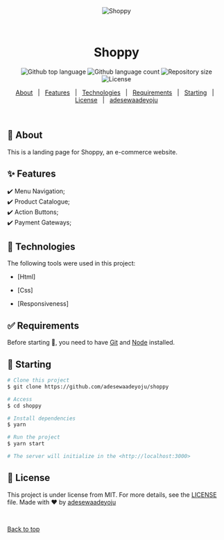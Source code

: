 <div align="center" id="top"> 
  <img src="./.github/app.gif" alt="Shoppy"/>
  
  &#xa0;

  <!-- <a href="https://shoppy.netlify.app">Demo</a> -->
</div>

<h1 align="center">Shoppy</h1>

<p align="center">
  <img alt="Github top language" src="https://img.shields.io/github/languages/top/adesewaadeyoju/shoppy?color=56BEB8">

  <img alt="Github language count" src="https://img.shields.io/github/languages/count/adesewaadeyoju/shoppy?color=56BEB8">

  <img alt="Repository size" src="https://img.shields.io/github/repo-size/adesewaadeyoju/shoppy?color=56BEB8">

  <img alt="License" src="https://img.shields.io/github/license/adesewaadeyoju/shoppy?color=56BEB8">

  <!-- <img alt="Github issues" src="https://img.shields.io/github/issues/adesewaadeyoju/shoppy?color=56BEB8" /> -->

  <!-- <img alt="Github forks" src="https://img.shields.io/github/forks/adesewaadeyoju/shoppy?color=56BEB8" /> -->

  <!-- <img alt="Github stars" src="https://img.shields.io/github/stars/adesewaadeyoju/shoppy?color=56BEB8" /> -->
</p>

<!-- Status -->

<!-- <h4 align="center"> 
	🚧  Shoppy 🚀 Under construction...  🚧
</h4> 

<hr> -->

<p align="center">
  <a href="#dart-about">About</a> &#xa0; | &#xa0; 
  <a href="#sparkles-features">Features</a> &#xa0; | &#xa0;
  <a href="#rocket-technologies">Technologies</a> &#xa0; | &#xa0;
  <a href="#white_check_mark-requirements">Requirements</a> &#xa0; | &#xa0;
  <a href="#checkered_flag-starting">Starting</a> &#xa0; | &#xa0;
  <a href="#memo-license">License</a> &#xa0; | &#xa0;
  <a href="https://github.com/adesewaadeyoju" target="_blank">adesewaadeyoju</a>
</p>

<br>

## :dart: About ##

This is a landing page for Shoppy, an e-commerce website.

## :sparkles: Features ##

:heavy_check_mark: Menu Navigation;\
:heavy_check_mark: Product Catalogue;\
:heavy_check_mark: Action Buttons;\
:heavy_check_mark: Payment Gateways;

## :rocket: Technologies ##

The following tools were used in this project:

- [Html]

- [Css]

- [Responsiveness]

## :white_check_mark: Requirements ##

Before starting :checkered_flag:, you need to have [Git](https://git-scm.com) and [Node](https://nodejs.org/en/) installed.

## :checkered_flag: Starting ##

```bash
# Clone this project
$ git clone https://github.com/adesewaadeyoju/shoppy

# Access
$ cd shoppy

# Install dependencies
$ yarn

# Run the project
$ yarn start

# The server will initialize in the <http://localhost:3000>
```

## :memo: License ##

This project is under license from MIT. For more details, see the [LICENSE](LICENSE.md) file.
Made with :heart: by <a href="https://github.com/adesewaadeyoju" target="_blank">adesewaadeyoju</a>

&#xa0;

<a href="#top">Back to top</a>
